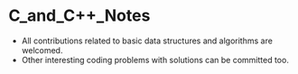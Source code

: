 # C_and_C++_Notes
* All contributions related to basic data structures and algorithms are welcomed.
* Other interesting coding problems with solutions can be committed too.
